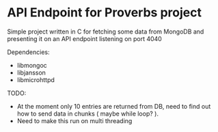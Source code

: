 # API Endpoint for Proverbs project
Simple project written in C for fetching some data from MongoDB and presenting it on an API endpoint listening on port 4040

Dependencies:
* libmongoc
* libjansson
* libmicrohttpd

TODO:

* At the moment only 10 entries are returned from DB, need to find out how to send data in chunks ( maybe while loop? ).
* Need to make this run on multi threading
